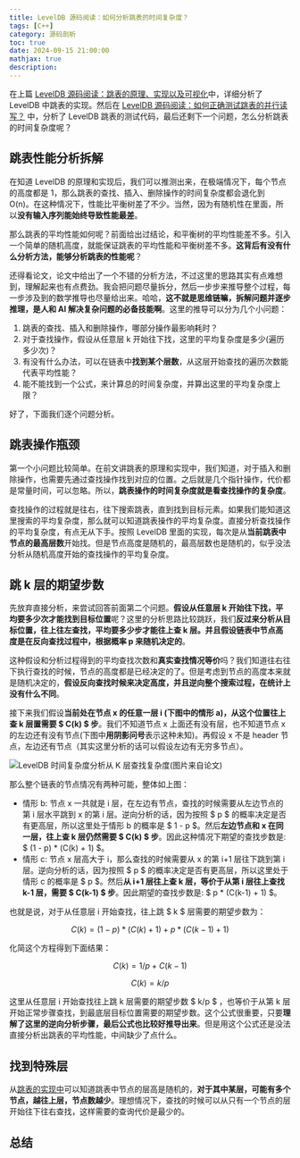 ```yaml
---
title: LevelDB 源码阅读：如何分析跳表的时间复杂度？
tags: [C++]
category: 源码剖析
toc: true
date: 2024-09-15 21:00:00
mathjax: true
description: 
---
```


在上篇 [LevelDB 源码阅读：跳表的原理、实现以及可视化](https://selfboot.cn/2024/09/09/leveldb_source_skiplist/)中，详细分析了 LevelDB 中跳表的实现。然后在 [LevelDB 源码阅读：如何正确测试跳表的并行读写？](https://selfboot.cn/2024/09/18/leveldb_source_skiplist_test/) 中，分析了 LevelDB 跳表的测试代码，最后还剩下一个问题，怎么分析跳表的时间复杂度呢？

## 跳表性能分析拆解

在知道 LevelDB 的原理和实现后，我们可以推测出来，在极端情况下，每个节点的高度都是 1，那么跳表的查找、插入、删除操作的时间复杂度都会退化到 O(n)。在这种情况下，性能比平衡树差了不少。当然，因为有随机性在里面，所以**没有输入序列能始终导致性能最差**。

那么跳表的平均性能如何呢？前面给出过结论，和平衡树的平均性能差不多。引入一个简单的随机高度，就能保证跳表的平均性能和平衡树差不多。**这背后有没有什么分析方法，能够分析跳表的性能呢**？

<!-- more -->

还得看论文，论文中给出了一个不错的分析方法，不过这里的思路其实有点难想到，理解起来也有点费劲。我会把问题尽量拆分，然后一步步来推导整个过程，每一步涉及到的数学推导也尽量给出来。哈哈，**这不就是思维链嘛，拆解问题并逐步推理，是人和 AI 解决复杂问题的必备技能啊**。这里的推导可以分为几个小问题：

1. 跳表的查找、插入和删除操作，哪部分操作最影响耗时？
2. 对于查找操作，假设从任意层 k 开始往下找，这里的平均复杂度是多少(遍历多少次)？ 
3. 有没有什么办法，可以在链表中**找到某个层数**，从这层开始查找的遍历次数能代表平均性能？
4. 能不能找到一个公式，来计算总的时间复杂度，并算出这里的平均复杂度上限？

好了，下面我们逐个问题分析。

## 跳表操作瓶颈

第一个小问题比较简单。在前文讲跳表的原理和实现中，我们知道，对于插入和删除操作，也需要先通过查找操作找到对应的位置。之后就是几个指针操作，代价都是常量时间，可以忽略。所以，**跳表操作的时间复杂度就是看查找操作的复杂度**。

查找操作的过程就是往右，往下搜索跳表，直到找到目标元素。如果我们能知道这里搜索的平均复杂度，那么就可以知道跳表操作的平均复杂度。直接分析查找操作的平均复杂度，有点无从下手。按照 LevelDB 里面的实现，每次是从**当前跳表中节点的最高层数**开始找。但是节点高度是随机的，最高层数也是随机的，似乎没法分析从随机高度开始的查找操作的平均复杂度。

## 跳 k 层的期望步数

先放弃直接分析，来尝试回答前面第二个问题。**假设从任意层 k 开始往下找，平均要多少次才能找到目标位置**呢？这里的分析思路比较跳跃，我们**反过来分析从目标位置，往上往左查找，平均要多少步才能往上查 k 层。并且假设链表中节点高度是在反向查找过程中，根据概率 p 来随机决定的**。

这种假设和分析过程得到的平均查找次数和**真实查找情况等价**吗？我们知道往右往下执行查找的时候，节点的高度都是已经决定的了。但是考虑到节点的高度本来就是随机决定的，**假设反向查找时候来决定高度，并且逆向整个搜索过程，在统计上没有什么不同**。

接下来我们假设**当前处在节点 x 的任意一层 i (下图中的情形 a)，从这个位置往上查 k 层置需要 $ C(k) $ 步**。我们不知道节点 x 上面还有没有层，也不知道节点 x 的左边还有没有节点(下图中**用阴影问号**表示这种未知)。再假设 x 不是 header 节点，左边还有节点（其实这里分析的话可以假设左边有无穷多节点）。

![LevelDB 时间复杂度分析从 K 层查找复杂度(图片来自论文)](https://slefboot-1251736664.file.myqcloud.com/20240914_leveldb_source_skiplist_more.png)

那么整个链表的节点情况有两种可能，整体如上图：

- 情形 b: 节点 x 一共就是 i 层，在左边有节点，查找的时候需要从左边节点的第 i 层水平跳到 x 的第 i 层。逆向分析的话，因为按照 $ p $ 的概率决定是否有更高层，所以这里处于情形 b 的概率是 $ 1 - p $。然后**左边节点和 x 在同一层，往上查 k 层仍然需要 $ C(k) $ 步**。因此这种情况下期望的查找步数是: $ (1 - p) * (C(k) + 1) $。
- 情形 c: 节点 x 层高大于 i，那么查找的时候需要从 x 的第 i+1 层往下跳到第 i 层。逆向分析的话，因为按照 $ p $ 的概率决定是否有更高层，所以这里处于情形 c 的概率是 $ p $。然后**从 i+1 层往上查 k 层，等价于从第 i 层往上查找 k-1 层，需要 $ C(k-1) $ 步**。因此期望的查找步数是: $ p * (C(k-1) + 1) $。

也就是说，对于从任意层 i 开始查找，往上跳 $ k $ 层需要的期望步数为：

$$
C(k) = (1 - p) * (C(k) + 1) + p * (C(k-1) + 1)
$$

化简这个方程得到下面结果：

$$
C(k) = 1/p + C(k-1)
$$

$$
C(k) = k/p
$$

这里从任意层 i 开始查找往上跳 k 层需要的期望步数 $ k/p $ ，也等价于从第 k 层开始正常步骤查找，到最底层目标位置需要的期望步数。这个公式很重要，只要**理解了这里的逆向分析步骤，最后公式也比较好推导出来**。但是用这个公式还是没法直接分析出跳表的平均性能，中间缺少了点什么。

## 找到特殊层

从[跳表的实现中](https://selfboot.cn/2024/09/09/leveldb_source_skiplist/)可以知道跳表中节点的层高是随机的，**对于其中某层，可能有多个节点，越往上层，节点数越少**。理想情况下，查找的时候可以从只有一个节点的层开始往下往右查找，这样需要的查询代价是最少的。

## 总结
